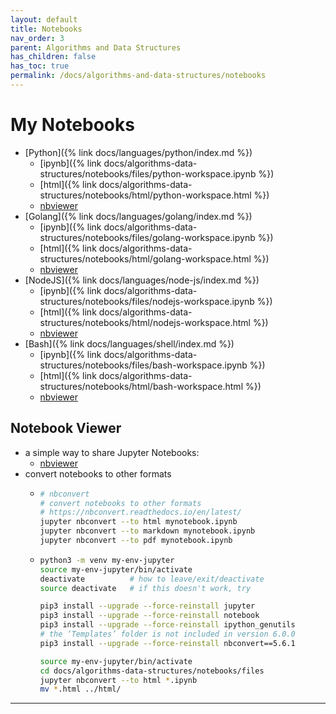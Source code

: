```yaml
---
layout: default
title: Notebooks
nav_order: 3
parent: Algorithms and Data Structures
has_children: false
has_toc: true
permalink: /docs/algorithms-and-data-structures/notebooks
---
```


# My Notebooks

- [Python]({% link docs/languages/python/index.md %})
  - [ipynb]({% link docs/algorithms-data-structures/notebooks/files/python-workspace.ipynb %})
  - [html]({% link docs/algorithms-data-structures/notebooks/html/python-workspace.html %})
  - [nbviewer](https://nbviewer.org/urls/igorlima.github.io/unapologetic-snippets/docs/algorithms-data-structures/notebooks/files/python-workspace.ipynb)
- [Golang]({% link docs/languages/golang/index.md %})
  - [ipynb]({% link docs/algorithms-data-structures/notebooks/files/golang-workspace.ipynb %})
  - [html]({% link docs/algorithms-data-structures/notebooks/html/golang-workspace.html %})
  - [nbviewer](https://nbviewer.org/urls/igorlima.github.io/unapologetic-snippets/docs/algorithms-data-structures/notebooks/files/golang-workspace.ipynb)
- [NodeJS]({% link docs/languages/node-js/index.md %})
  - [ipynb]({% link docs/algorithms-data-structures/notebooks/files/nodejs-workspace.ipynb %})
  - [html]({% link docs/algorithms-data-structures/notebooks/html/nodejs-workspace.html %})
  - [nbviewer](https://nbviewer.org/urls/igorlima.github.io/unapologetic-snippets/docs/algorithms-data-structures/notebooks/files/nodejs-workspace.ipynb)
- [Bash]({% link docs/languages/shell/index.md %})
  - [ipynb]({% link docs/algorithms-data-structures/notebooks/files/bash-workspace.ipynb %})
  - [html]({% link docs/algorithms-data-structures/notebooks/html/bash-workspace.html %})
  - [nbviewer](https://nbviewer.org/urls/igorlima.github.io/unapologetic-snippets/docs/algorithms-data-structures/notebooks/files/bash-workspace.ipynb)

## Notebook Viewer

- a simple way to share Jupyter Notebooks:
  - [nbviewer](https://nbviewer.org/)
- convert notebooks to other formats
  - ```sh
    # nbconvert
    # convert notebooks to other formats
    # https://nbconvert.readthedocs.io/en/latest/
    jupyter nbconvert --to html mynotebook.ipynb
    jupyter nbconvert --to markdown mynotebook.ipynb
    jupyter nbconvert --to pdf mynotebook.ipynb
    ```
  - ```sh
    python3 -m venv my-env-jupyter
    source my-env-jupyter/bin/activate
    deactivate          # how to leave/exit/deactivate
    source deactivate   # if this doesn't work, try

    pip3 install --upgrade --force-reinstall jupyter
    pip3 install --upgrade --force-reinstall notebook
    pip3 install --upgrade --force-reinstall ipython_genutils
    # the ‘Templates’ folder is not included in version 6.0.0
    pip3 install --upgrade --force-reinstall nbconvert==5.6.1

    source my-env-jupyter/bin/activate
    cd docs/algorithms-data-structures/notebooks/files
    jupyter nbconvert --to html *.ipynb
    mv *.html ../html/
    ```

------ ------

[^1]: [...](...)
